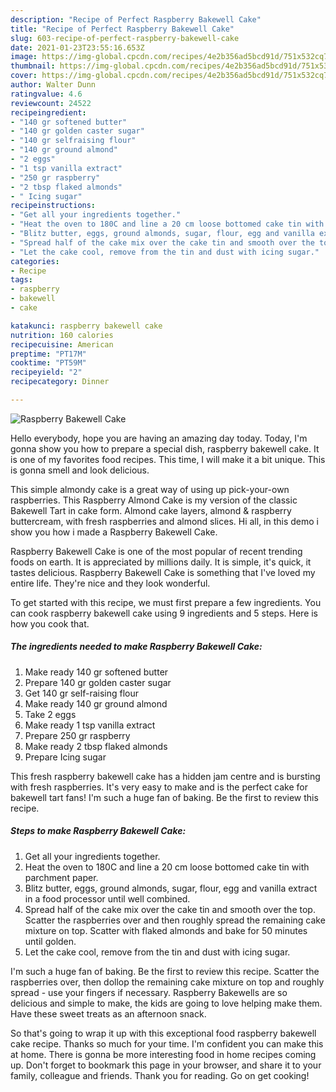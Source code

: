 ```yaml
---
description: "Recipe of Perfect Raspberry Bakewell Cake"
title: "Recipe of Perfect Raspberry Bakewell Cake"
slug: 603-recipe-of-perfect-raspberry-bakewell-cake
date: 2021-01-23T23:55:16.653Z
image: https://img-global.cpcdn.com/recipes/4e2b356ad5bcd91d/751x532cq70/raspberry-bakewell-cake-recipe-main-photo.jpg
thumbnail: https://img-global.cpcdn.com/recipes/4e2b356ad5bcd91d/751x532cq70/raspberry-bakewell-cake-recipe-main-photo.jpg
cover: https://img-global.cpcdn.com/recipes/4e2b356ad5bcd91d/751x532cq70/raspberry-bakewell-cake-recipe-main-photo.jpg
author: Walter Dunn
ratingvalue: 4.6
reviewcount: 24522
recipeingredient:
- "140 gr softened butter"
- "140 gr golden caster sugar"
- "140 gr selfraising flour"
- "140 gr ground almond"
- "2 eggs"
- "1 tsp vanilla extract"
- "250 gr raspberry"
- "2 tbsp flaked almonds"
- " Icing sugar"
recipeinstructions:
- "Get all your ingredients together."
- "Heat the oven to 180C and line a 20 cm loose bottomed cake tin with parchment paper."
- "Blitz butter, eggs, ground almonds, sugar, flour, egg and vanilla extract in a food processor until well combined."
- "Spread half of the cake mix over the cake tin and smooth over the top. Scatter the raspberries over and then roughly spread the remaining cake mixture on top. Scatter with flaked almonds and bake for 50 minutes until golden."
- "Let the cake cool, remove from the tin and dust with icing sugar."
categories:
- Recipe
tags:
- raspberry
- bakewell
- cake

katakunci: raspberry bakewell cake 
nutrition: 160 calories
recipecuisine: American
preptime: "PT17M"
cooktime: "PT59M"
recipeyield: "2"
recipecategory: Dinner

---
```



![Raspberry Bakewell Cake](https://img-global.cpcdn.com/recipes/4e2b356ad5bcd91d/751x532cq70/raspberry-bakewell-cake-recipe-main-photo.jpg)

Hello everybody, hope you are having an amazing day today. Today, I'm gonna show you how to prepare a special dish, raspberry bakewell cake. It is one of my favorites food recipes. This time, I will make it a bit unique. This is gonna smell and look delicious.

This simple almondy cake is a great way of using up pick-your-own raspberries. This Raspberry Almond Cake is my version of the classic Bakewell Tart in cake form. Almond cake layers, almond &amp; raspberry buttercream, with fresh raspberries and almond slices. Hi all, in this demo i show you how i made a Raspberry Bakewell Cake.

Raspberry Bakewell Cake is one of the most popular of recent trending foods on earth. It is appreciated by millions daily. It is simple, it's quick, it tastes delicious. Raspberry Bakewell Cake is something that I've loved my entire life. They're nice and they look wonderful.


To get started with this recipe, we must first prepare a few ingredients. You can cook raspberry bakewell cake using 9 ingredients and 5 steps. Here is how you cook that.

<!--inarticleads1-->

##### The ingredients needed to make Raspberry Bakewell Cake:

1. Make ready 140 gr softened butter
1. Prepare 140 gr golden caster sugar
1. Get 140 gr self-raising flour
1. Make ready 140 gr ground almond
1. Take 2 eggs
1. Make ready 1 tsp vanilla extract
1. Prepare 250 gr raspberry
1. Make ready 2 tbsp flaked almonds
1. Prepare  Icing sugar


This fresh raspberry bakewell cake has a hidden jam centre and is bursting with fresh raspberries. It&#39;s very easy to make and is the perfect cake for bakewell tart fans! I&#39;m such a huge fan of baking. Be the first to review this recipe. 

<!--inarticleads2-->

##### Steps to make Raspberry Bakewell Cake:

1. Get all your ingredients together.
1. Heat the oven to 180C and line a 20 cm loose bottomed cake tin with parchment paper.
1. Blitz butter, eggs, ground almonds, sugar, flour, egg and vanilla extract in a food processor until well combined.
1. Spread half of the cake mix over the cake tin and smooth over the top. Scatter the raspberries over and then roughly spread the remaining cake mixture on top. Scatter with flaked almonds and bake for 50 minutes until golden.
1. Let the cake cool, remove from the tin and dust with icing sugar.


I&#39;m such a huge fan of baking. Be the first to review this recipe. Scatter the raspberries over, then dollop the remaining cake mixture on top and roughly spread - use your fingers if necessary. Raspberry Bakewells are so delicious and simple to make, the kids are going to love helping make them. Have these sweet treats as an afternoon snack. 

So that's going to wrap it up with this exceptional food raspberry bakewell cake recipe. Thanks so much for your time. I'm confident you can make this at home. There is gonna be more interesting food in home recipes coming up. Don't forget to bookmark this page in your browser, and share it to your family, colleague and friends. Thank you for reading. Go on get cooking!
